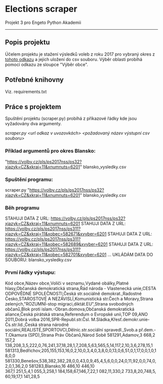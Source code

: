 # Elections scraper

Projekt 3 pro Engeto Python Akademii

---
## Popis projektu

Účelem projektu je stažení výsledků voleb z roku 2017 pro vybraný okres z [tohoto odkazu](https://volby.cz/pls/ps2017nss/ps32?xjazyk=CZ&xkraj=2&xnumnuts=2101) a jejich uložení do csv souboru.
Výběr oblasti probíhá pomocí odkazu ze sloupce "Výběr obce".


## Potřebné knihovny

Viz. requirements.txt


## Práce s projektem

Spuštění projektu (scraper.py) probíhá z příkazové řádky kde jsou vyžadovány dva argumenty.

*scraper.py <url odkaz v uvozovkách> <požadovaný název výstupní csv souboru>*



### Příklad argumentů pro okres Blansko:

"https://volby.cz/pls/ps2017nss/ps32?xjazyk=CZ&xkraj=11&xnumnuts=6201"
blansko_vysledky.csv


### Spuštění programu:

scraper.py "https://volby.cz/pls/ps2017nss/ps32?xjazyk=CZ&xkraj=11&xnumnuts=6201" blansko_vysledky.csv


### Běh programu

STAHUJI DATA Z URL: https://volby.cz/pls/ps2017nss/ps32?xjazyk=CZ&xkraj=11&xnumnuts=6201
STAHUJI DATA Z URL: https://volby.cz/pls/ps2017nss/ps311?xjazyk=CZ&xkraj=11&xobec=582671&xvyber=6201
STAHUJI DATA Z URL: https://volby.cz/pls/ps2017nss/ps311?xjazyk=CZ&xkraj=11&xobec=582689&xvyber=6201
STAHUJI DATA Z URL: https://volby.cz/pls/ps2017nss/ps311?xjazyk=CZ&xkraj=11&xobec=582701&xvyber=6201
...
UKLÁDÁM DATA DO SOUBORU: blansko_vysledky.csv


### První řádky výstupu:

Kód obce,Název obce,Voliči v seznamu,Vydané obálky,Platné hlasy,Občanská demokratická strana,Řád národa - Vlastenecká unie,CESTA ODPOVĚDNÉ SPOLEČNOSTI,Česká str.sociálně demokrat.,Radostné Česko,STAROSTOVÉ A NEZÁVISLÍ,Komunistická str.Čech a Moravy,Strana zelených,"ROZUMNÍ-stop migraci,diktát.EU",Strana svobodných občanů,Blok proti islam.-Obran.domova,Občanská demokratická aliance,Česká pirátská strana,Referendum o Evropské unii,TOP 09,ANO 2011,Dobrá volba 2016,SPR-Republ.str.Čsl. M.Sládka,Křesť.demokr.unie-Čs.str.lid.,Česká strana národně sociální,REALISTÉ,SPORTOVCI,Dělnic.str.sociální spravedl.,Svob.a př.dem.-T.Okamura (SPD),Strana Práv Občanů,Národ Sobě
581291,Adamov,3 668,2 157,2 138,208,3,5,222,0,76,241,37,18,28,1,7,208,5,63,565,5,14,117,2,10,3,6,278,15,1
581313,Bedřichov,205,155,153,16,0,2,10,0,3,4,0,3,8,0,0,13,0,6,51,0,1,17,0,0,1,0,18,0,0
581330,Benešov,538,382,382,28,0,0,43,0,9,45,4,5,6,0,0,24,0,11,92,0,0,74,0,2,0,1,36,2,0
581283,Blansko,16 486,10 446,10 367,1 251,5,4,1 055,3,258,1 184,158,67,146,7,22,1 082,11,330,2 733,8,20,748,5,60,19,17,1 141,28,5
